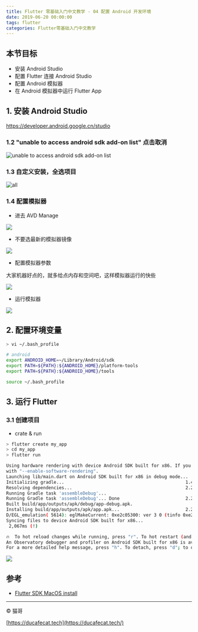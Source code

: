 ```yaml
---
title: Flutter 零基础入门中文教学 - 04 配置 Android 开发环境
date: 2019-06-20 00:00:00
tags: flutter
categories: Flutter零基础入门中文教学
---
```


## 本节目标

- 安装 Android Studio
- 配置 Flutter 连接 Android Studio
- 配置 Android 模拟器
- 在 Android 模拟器中运行 Flutter App

## 1. 安装 Android Studio

https://developer.android.google.cn/studio

### 1.2 "unable to access android sdk add-on list" 点击取消

![unable to access android sdk add-on list](image-20190522104947380.png)

### 1.3 自定义安装，全选项目

![all](image-20190522105204530.png)

### 1.4 配置模拟器

- 进去 AVD Manage

![](image-20190522110737156.png)

- 不要选最新的模拟器镜像

![](2019-07-02-14-13-42.png)

- 配置模拟器参数

大家机器好点的，就多给点内存和空间吧，这样模拟器运行的快些

![](image-20190522112214757.png)

- 运行模拟器

![](image-20190522112401274.png)

## 2. 配置环境变量

```sh
> vi ~/.bash_profile

# android
export ANDROID_HOME=~/Library/Android/sdk
export PATH=${PATH}:${ANDROID_HOME}/platform-tools
export PATH=${PATH}:${ANDROID_HOME}/tools

source ~/.bash_profile
```

## 3. 运行 Flutter

### 3.1 创建项目

- crate & run

```sh
> flutter create my_app
> cd my_app
> flutter run

Using hardware rendering with device Android SDK built for x86. If you get graphics artifacts, consider enabling software rendering
with "--enable-software-rendering".
Launching lib/main.dart on Android SDK built for x86 in debug mode...
Initializing gradle...                                              1.4s
Resolving dependencies...                                           2.2s
Running Gradle task 'assembleDebug'...
Running Gradle task 'assembleDebug'... Done                         2.2s
Built build/app/outputs/apk/debug/app-debug.apk.
Installing build/app/outputs/apk/app.apk...                         2.2s
D/EGL_emulation( 5614): eglMakeCurrent: 0xe2c05300: ver 3 0 (tinfo 0xe2c03350)
Syncing files to device Android SDK built for x86...
 2,067ms (!)

🔥  To hot reload changes while running, press "r". To hot restart (and rebuild state), press "R".
An Observatory debugger and profiler on Android SDK built for x86 is available at: http://127.0.0.1:64823/uqW8O20byg8=/
For a more detailed help message, press "h". To detach, press "d"; to quit, press "q".
```

![](2019-07-02-14-20-41.png)

## 参考

- [Flutter SDK MacOS install](https://flutter.dev/docs/get-started/install/macos)

---

© 猫哥

[https://ducafecat.tech](https://ducafecat.tech/)
